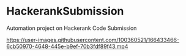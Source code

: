 # HackerankSubmission
Automation project on Hackerank Code Submission 


https://user-images.githubusercontent.com/100360521/166433466-6cb50970-4648-445e-b9ef-70b3fdf89f43.mp4

